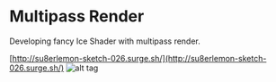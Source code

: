 # Multipass Render 

Developing fancy Ice Shader with multipass render.

[http://su8erlemon-sketch-026.surge.sh/](http://su8erlemon-sketch-026.surge.sh/)
![alt tag](https://github.com/su8erlemon/sketch/blob/master/026/img.gif)